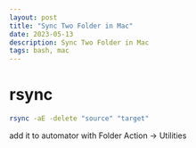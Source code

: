 ```yaml
---
layout: post
title: "Sync Two Folder in Mac"
date: 2023-05-13
description: Sync Two Folder in Mac
tags: bash, mac
---
```



# rsync


```bash
rsync -aE -delete "source" "target"
```


add it to automator with Folder Action -> Utilities